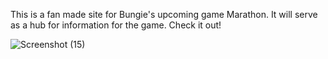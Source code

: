 This is a fan made site for Bungie's upcoming game Marathon. It will serve as a hub for information for the game. Check it out!

![Screenshot (15)](https://github.com/AdamArabov/Marathon/assets/113316276/91b16649-ef53-4ec2-9891-5282bc14fa12)
